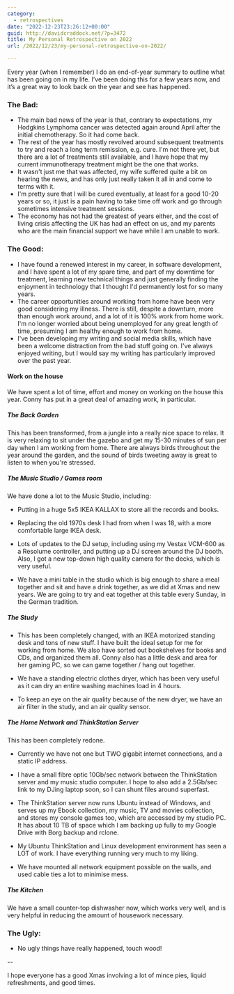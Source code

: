 ```yaml
---
category:
  - retrospectives
date: "2022-12-23T23:26:12+00:00"
guid: http://davidcraddock.net/?p=3472
title: My Personal Retrospective on 2022
url: /2022/12/23/my-personal-retrospective-on-2022/

---
```

Every year (when I remember) I do an end-of-year summary to outline what has been going on in my life. I’ve been doing this for a few years now, and it’s a great way to look back on the year and see has happened.

### The Bad:

- The main bad news of the year is that, contrary to expectations, my Hodgkins Lymphoma cancer was detected again around April after the initial chemotherapy. So it had come back.
- The rest of the year has mostly revolved around subsequent treatments to try and reach a long term remission, e.g. cure. I'm not there yet, but there are a lot of treatments still available, and I have hope that my current immunotherapy treatment might be the one that works.
- It wasn't just me that was affected, my wife suffered quite a bit on hearing the news, and has only just really taken it all in and come to terms with it.
- I'm pretty sure that I will be cured eventually, at least for a good 10-20 years or so, it just is a pain having to take time off work and go through sometimes intensive treatment sessions.
- The economy has not had the greatest of years either, and the cost of living crisis affecting the UK has had an effect on us, and my parents who are the main financial support we have while I am unable to work.

### The Good:

- I have found a renewed interest in my career, in software development, and I have spent a lot of my spare time, and part of my downtime for treatment, learning new technical things and just generally finding the enjoyment in technology that I thought I'd permanently lost for so many years.
- The career opportunities around working from home have been very good considering my illness. There is still, despite a downturn, more than enough work around, and a lot of it is 100% work from home work. I'm no longer worried about being unemployed for any great length of time, presuming I am healthy enough to work from home.
- I've been developing my writing and social media skills, which have been a welcome distraction from the bad stuff going on. I've always enjoyed writing, but I would say my writing has particularly improved over the past year.

#### Work on the house

We have spent a lot of time, effort and money on working on the house this year. Conny has put in a great deal of amazing work, in particular.

##### The Back Garden

This has been transformed, from a jungle into a really nice space to relax. It is very relaxing to sit under the gazebo and get my 15-30 minutes of sun per day when I am working from home. There are always birds throughout the year around the garden, and the sound of birds tweeting away is great to listen to when you're stressed.

##### The Music Studio / Games room

We have done a lot to the Music Studio, including:

- Putting in a huge 5x5 IKEA KALLAX to store all the records and books.

- Replacing the old 1970s desk I had from when I was 18, with a more comfortable large IKEA desk.

- Lots of updates to the DJ setup, including using my Vestax VCM-600 as a Resolume controller, and putting up a DJ screen around the DJ booth. Also, I got a new top-down high quality camera for the decks, which is very useful.

- We have a mini table in the studio which is big enough to share a meal together and sit and have a drink together, as we did at Xmas and new years. We are going to try and eat together at this table every Sunday, in the German tradition.


##### The Study

- This has been completely changed, with an IKEA motorized standing desk and tons of new stuff. I have built the ideal setup for me for working from home. We also have sorted out bookshelves for books and CDs, and organized them all. Conny also has a little desk and area for her gaming PC, so we can game together / hang out together.

- We have a standing electric clothes dryer, which has been very useful as it can dry an entire washing machines load in 4 hours.

- To keep an eye on the air quality because of the new dryer, we have an air filter in the study, and an air quality sensor.


##### The Home Network and ThinkStation Server

This has been completely redone.

- Currently we have not one but TWO gigabit internet connections, and a static IP address.

- I have a small fibre optic 10Gb/sec network between the ThinkStation server and my music studio computer. I hope to also add a 2.5Gb/sec link to my DJing laptop soon, so I can shunt files around superfast.

- The ThinkStation server now runs Ubuntu instead of Windows, and serves up my Ebook collection, my music, TV and movies collection, and stores my console games too, which are accessed by my studio PC. It has about 10 TB of space which I am backing up fully to my Google Drive with Borg backup and rclone.

- My Ubuntu ThinkStation and Linux development environment has seen a LOT of work. I have everything running very much to my liking.

- We have mounted all network equipment possible on the walls, and used cable ties a lot to minimise mess.


##### The Kitchen

We have a small counter-top dishwasher now, which works very well, and is very helpful in reducing the amount of housework necessary.

### The Ugly:

- No ugly things have really happened, touch wood!

--

I hope everyone has a good Xmas involving a lot of mince pies, liquid refreshments, and good times.
